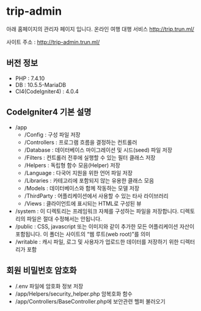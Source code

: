 # trip-admin


아래 홈페이지의 관리자 페이지 입니다.
온라인 여행 대행 서비스 http://trip.trun.ml/

사이트 주소 : http://trip-admin.trun.ml/

## 버전 정보
* PHP : 7.4.10
* DB : 10.5.5-MariaDB
* CI4(CodeIgniter4) : 4.0.4

## CodeIgniter4 기본 설명
 - /app
   - /Config : 구성 파일 저장
   - /Controllers : 프로그램 흐름을 결정하는 컨트롤러
   - /Database : 데이터베이스 마이그레이션 및 시드(seed) 파일 저장
   - /Filters : 컨트롤러 전후에 실행할 수 있는 필터 클래스 저장
   - /Helpers : 독립형 함수 모음(Helper) 저장
   - /Language : 다국어 지원을 위한 언어 파일 저장
   - /Libraries : 카테고리에 포함되지 않는 유용한 클래스 모음
   - /Models : 데이터베이스와 함께 작동하는 모델 저장
   - /ThirdParty : 어플리케이션에서 사용할 수 있는 타사 라이브러리
   - /Views : 클라이언트에 표시되는 HTML로 구성된 뷰
 - /system : 이 디렉토리는 프레임워크 자체를 구성하는 파일을 저장합니다. 디렉토리의 파일은 절대 수정해서는 안됩니다.
 - /public : CSS, javascript 또는 이미지와 같이 추가한 모든 어플리케이션 자산이 포함됩니다. 이 폴더는 사이트의 “웹 루트(web root)”를 의미
 - /writable : 캐시 파일, 로그 및 사용자가 업로드한 데이터를 저장하기 위한 디렉터리가 포함

## 회원 비밀번호 암호화
 - /.env 파일에 암호화 정보 저장
 - /app/Helpers/security_helper.php 암복호화 함수
 - /app/Controllers/BaseController.php에 보안관련 헬퍼 불러오기
